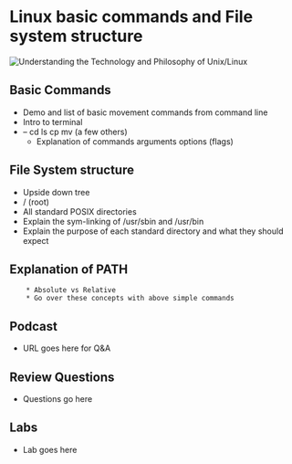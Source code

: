 # Linux basic commands and File system structure
![Understanding the Technology and Philosophy of Unix/Linux](http://imgs.xkcd.com/comics/2038.png "Understanding the Technology and Philosophy of Unix/Linux")

## Basic Commands
   * Demo and list of basic movement commands from command line
   * Intro to terminal
   * – cd ls cp mv  (a few others)
        + Explanation of commands arguments options (flags)
## File System structure
       
  * Upside down tree
  * / (root)
  * All standard POSIX directories
  * Explain the sym-linking of /usr/sbin and /usr/bin
  * Explain the purpose of each standard directory and what they should expect

## Explanation of PATH
        * Absolute vs Relative
        * Go over these concepts with above simple commands

## Podcast	

  * URL goes here for Q&A
  
## Review Questions

  * Questions go here
  
## Labs

  * Lab goes here
  
   